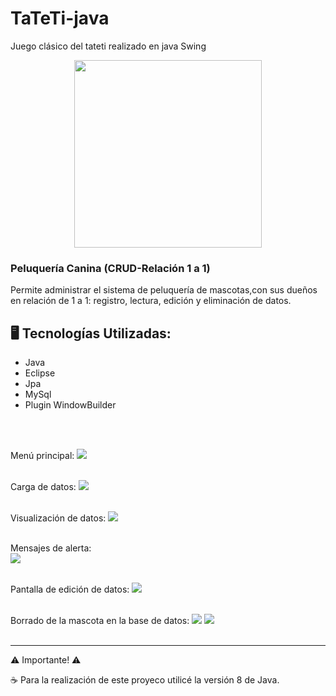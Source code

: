 # TaTeTi-java
Juego clásico del tateti realizado en java Swing

<p align="center" >
     <img width="300" heigth="300" src="imagenes\tic-tac-toe-ox-tres-en-raya">
</p>

<h3>Peluquería Canina (CRUD-Relación 1 a 1)</h3>
Permite administrar el sistema de peluquería de mascotas,con sus dueños en relación de 1 a 1: registro, lectura, edición y eliminación de datos.

## 🖥️ Tecnologías Utilizadas:

- Java
- Eclipse
- Jpa
- MySql
- Plugin WindowBuilder </br>

<br><br>

Menú principal:
<img src="images\pantallaPrincipal.png">
<br><br>

Carga de datos:
<img src="images\cargaMascotas.png">
<br><br>

Visualización de datos:
<img src="images\visualizacion.png">
<br><br>

Mensajes de alerta:
<br>
<img src="images\alerta.png">
<br><br>

Pantalla de edición de datos:
<img src="images\edicion.png">
<br><br>


Borrado de la mascota en la base de datos:
<img src="images\eliminar1.png">
<img src="images\eliminar2.png">
<br><br>

---
 ⚠️ Importante! ⚠️

☕ Para la realización de este proyeco utilicé la versión 8 de Java. </br></br>
